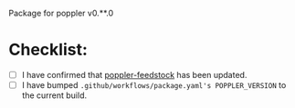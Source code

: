 Package for poppler v0.**.0

# Checklist:

- [ ] I have confirmed that [poppler-feedstock](https://github.com/conda-forge/poppler-feedstock) has been updated.
- [ ] I have bumped `.github/workflows/package.yaml's POPPLER_VERSION` to the current build.